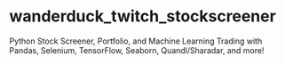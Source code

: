 # wanderduck_twitch_stockscreener
Python Stock Screener, Portfolio, and Machine Learning Trading with Pandas, Selenium, TensorFlow, Seaborn, Quandl/Sharadar, and more!
